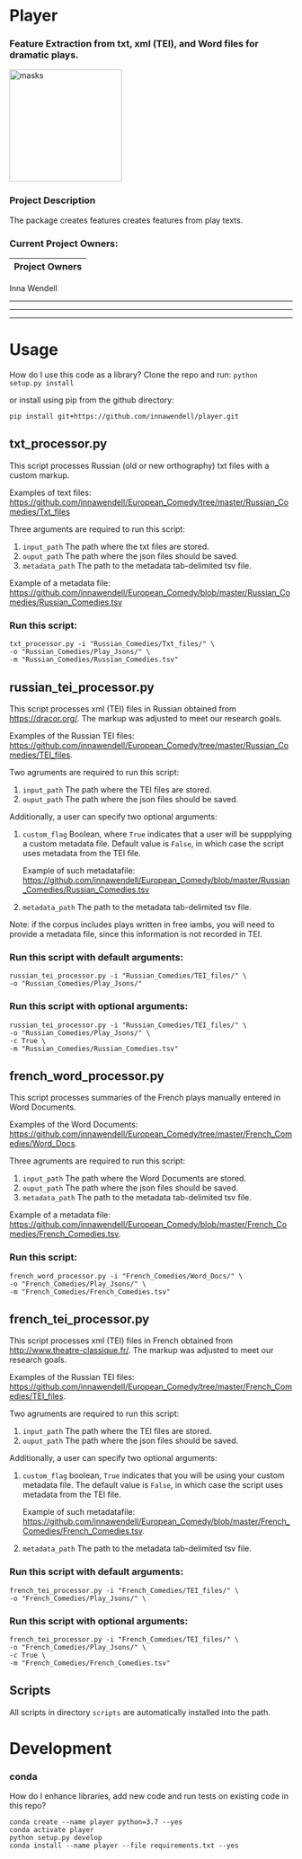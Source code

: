 # Player
### Feature Extraction from txt, xml (TEI), and Word files for dramatic plays.
<img src="https://user-images.githubusercontent.com/35588235/89479487-cff7e100-d747-11ea-9918-09b71905e58f.png" alt="masks" height="200"/>

### Project Description
The package creates features creates features from play texts.

### Current Project Owners:
|Project Owners     
|---------
Inna Wendell

---
---
---

# Usage
How do I use this code as a library? 
Clone the repo and run:
`python setup.py install`

or install using pip from the github directory:

`pip install git+https://github.com/innawendell/player.git`


## txt_processor.py
This script processes Russian (old or new orthography) txt files with a custom markup.

Examples of text files: https://github.com/innawendell/European_Comedy/tree/master/Russian_Comedies/Txt_files

Three arguments are required to run this script:
1. `input_path` The path where the txt files are stored.
2. `ouput_path` The path where the json files should be saved.
3. `metadata_path` The path to the metadata tab-delimited tsv file.

Example of a metadata file: https://github.com/innawendell/European_Comedy/blob/master/Russian_Comedies/Russian_Comedies.tsv
	

### Run this script:
```
txt_processor.py -i "Russian_Comedies/Txt_files/" \
-o "Russian_Comedies/Play_Jsons/" \
-m "Russian_Comedies/Russian_Comedies.tsv"
```

## russian_tei_processor.py
This script processes xml (TEI) files in Russian obtained from https://dracor.org/. 
The markup was adjusted to meet our research goals.

Examples of the Russian TEI files: https://github.com/innawendell/European_Comedy/tree/master/Russian_Comedies/TEI_files.

Two agruments are required to run this script:
1. `input_path` The path where the TEI files are stored.
2. `ouput_path` The path where the json files should be saved.

Additionally, a user can specify two optional arguments:
1. `custom_flag` Boolean, where `True` indicates that a user will be suppplying a custom metadata file. 
	Default value is `False`, in which case the script uses metadata from the TEI file.

	Example of such metadatafile: https://github.com/innawendell/European_Comedy/blob/master/Russian_Comedies/Russian_Comedies.tsv
2. `metadata_path` The path to the metadata tab-delimited tsv file.

Note: if the corpus includes plays written in free iambs, you will need to provide a metadata file, since this information
is not recorded in TEI.

### Run this script with default arguments:
```
russian_tei_processor.py -i "Russian_Comedies/TEI_files/" \
-o "Russian_Comedies/Play_Jsons/" 
```
### Run this script with optional arguments:
```
russian_tei_processor.py -i "Russian_Comedies/TEI_files/" \
-o "Russian_Comedies/Play_Jsons/" \
-c True \
-m "Russian_Comedies/Russian_Comedies.tsv"
```

## french_word_processor.py
This script processes summaries of the French plays manually entered in Word Documents.

Examples of the Word Documents: https://github.com/innawendell/European_Comedy/tree/master/French_Comedies/Word_Docs.

Three agruments are required to run this script:
1. `input_path` The path where the Word Documents are stored.
2. `ouput_path` The path where the json files should be saved.
3. `metadata_path` The path to the metadata tab-delimited tsv file.

Example of a metadata file: https://github.com/innawendell/European_Comedy/blob/master/French_Comedies/French_Comedies.tsv.

### Run this script:
```
french_word_processor.py -i "French_Comedies/Word_Docs/" \
-o "French_Comedies/Play_Jsons/" \
-m "French_Comedies/French_Comedies.tsv"
```
## french_tei_processor.py
This script processes xml (TEI) files in French obtained from http://www.theatre-classique.fr/. 
The markup was adjusted to meet our research goals. 

Examples of the Russian TEI files: https://github.com/innawendell/European_Comedy/tree/master/French_Comedies/TEI_files.

Two agruments are required to run this script:
1. `input_path` The path where the TEI files are stored.
2. `ouput_path` The path where the json files should be saved.

Additionally, a user can specify two optional arguments:
1. `custom_flag` boolean, `True` indicates that you will be using your custom metadata file. 
	The default value is `False`, in which case the script uses metadata from the TEI file.

	Example of such metadatafile: https://github.com/innawendell/European_Comedy/blob/master/French_Comedies/French_Comedies.tsv.
2. `metadata_path` The path to the metadata tab-delimited tsv file.

### Run this script with default arguments:
```
french_tei_processor.py -i "French_Comedies/TEI_files/" \
-o "French_Comedies/Play_Jsons/" \
```
### Run this script with optional arguments:
```
french_tei_processor.py -i "French_Comedies/TEI_files/" \
-o "French_Comedies/Play_Jsons/" \
-c True \
-m "French_Comedies/French_Comedies.tsv"
```

## Scripts
All scripts in directory `scripts` are automatically installed into the path.

# Development

### conda
How do I enhance libraries, add new code and run tests on existing code in this repo?
```
conda create --name player python=3.7 --yes
conda activate player
python setup.py develop
conda install --name player --file requirements.txt --yes
